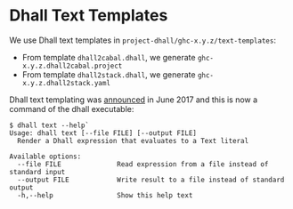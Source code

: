 # Dhall Text Templates

We use Dhall text templates in `project-dhall/ghc-x.y.z/text-templates`:

- From template `dhall2cabal.dhall`, we generate `ghc-x.y.z.dhall2cabal.project`
- From template `dhall2stack.dhall`, we generate `ghc-x.y.z.dhall2stack.yaml`

Dhall text templating was
[announced](https://www.haskellforall.com/2017/06/dhall-is-now-template-engine.html)
in June 2017 and this is now a command of the dhall executable:

```
$ dhall text --help`
Usage: dhall text [--file FILE] [--output FILE]
  Render a Dhall expression that evaluates to a Text literal

Available options:
  --file FILE              Read expression from a file instead of standard input
  --output FILE            Write result to a file instead of standard output
  -h,--help                Show this help text
```
